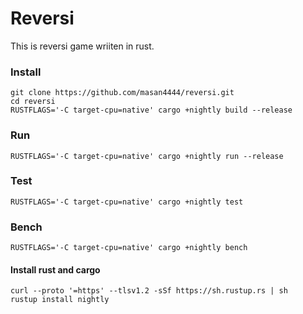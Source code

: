 # Reversi
This is reversi game wriiten in rust.
### Install
```
git clone https://github.com/masan4444/reversi.git
cd reversi
RUSTFLAGS='-C target-cpu=native' cargo +nightly build --release
```
### Run
```
RUSTFLAGS='-C target-cpu=native' cargo +nightly run --release
```
### Test
```
RUSTFLAGS='-C target-cpu=native' cargo +nightly test
```
### Bench
```
RUSTFLAGS='-C target-cpu=native' cargo +nightly bench
```


#### Install rust and cargo
```
curl --proto '=https' --tlsv1.2 -sSf https://sh.rustup.rs | sh
rustup install nightly
```
